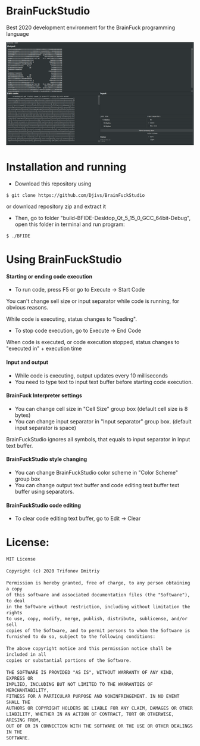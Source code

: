 # BrainFuckStudio

Best 2020 development environment for the BrainFuck programming language

![v2.0](/img/v2_0.png)

# Installation and running

- Download this repository using

```
$ git clone https://github.com/Djivs/BrainFuckStudio
```

or download repository zip and extract it

- Then, go to folder "build-BFIDE-Desktop_Qt_5_15_0_GCC_64bit-Debug", open this folder in terminal and run program:

```
$ ./BFIDE 
```



# Using BrainFuckStudio

#### Starting or ending code execution

- To run code, press F5 or go to Execute -> Start Code

You can't change sell size or input separator while code is running, for obvious reasons.

While code is executing, status changes to "loading".

- To stop code execution, go to Execute -> End Code

When code is executed, or code execution stopped, status changes to "executed in" + execution time

#### Input and output

- While code is executing, output updates every 10 milliseconds
- You need to type text to input text buffer before starting code execution.

#### BrainFuck Interpreter settings

- You can change cell size in "Cell Size" group box (default cell size is 8 bytes)
- You can change input separator in "Input separator" group box. (default input separator is space)

BrainFuckStudio ignores all symbols, that equals to input separator in Input text buffer.

#### BrainFuckStudio style changing

- You can change BrainFuckStudio color scheme in "Color Scheme" group box
-  You  can change output text buffer and code editing text buffer text buffer using separators.

#### BrainFuckStudio code editing

- To clear code editing text buffer, go to Edit -> Clear

# License:

```
MIT License

Copyright (c) 2020 Trifonov Dmitriy

Permission is hereby granted, free of charge, to any person obtaining a copy
of this software and associated documentation files (the "Software"), to deal
in the Software without restriction, including without limitation the rights
to use, copy, modify, merge, publish, distribute, sublicense, and/or sell
copies of the Software, and to permit persons to whom the Software is
furnished to do so, subject to the following conditions:

The above copyright notice and this permission notice shall be included in all
copies or substantial portions of the Software.

THE SOFTWARE IS PROVIDED "AS IS", WITHOUT WARRANTY OF ANY KIND, EXPRESS OR
IMPLIED, INCLUDING BUT NOT LIMITED TO THE WARRANTIES OF MERCHANTABILITY,
FITNESS FOR A PARTICULAR PURPOSE AND NONINFRINGEMENT. IN NO EVENT SHALL THE
AUTHORS OR COPYRIGHT HOLDERS BE LIABLE FOR ANY CLAIM, DAMAGES OR OTHER
LIABILITY, WHETHER IN AN ACTION OF CONTRACT, TORT OR OTHERWISE, ARISING FROM,
OUT OF OR IN CONNECTION WITH THE SOFTWARE OR THE USE OR OTHER DEALINGS IN THE
SOFTWARE.
```